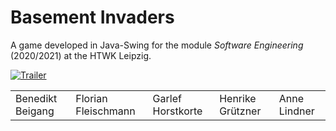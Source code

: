 # Basement Invaders

A game developed in Java-Swing for the module _Software Engineering_ (2020/2021) at the HTWK Leipzig.

[![Trailer](https://img.youtube.com/vi/QV28TdoR6XI/0.jpg)](https://www.youtube.com/watch?v=QV28TdoR6XI)

|                  |                     |                   |                  |              |
| ---------------- | ------------------- | ----------------- | ---------------- | ------------ |
| Benedikt Beigang | Florian Fleischmann | Garlef Horstkorte | Henrike Grützner | Anne Lindner |